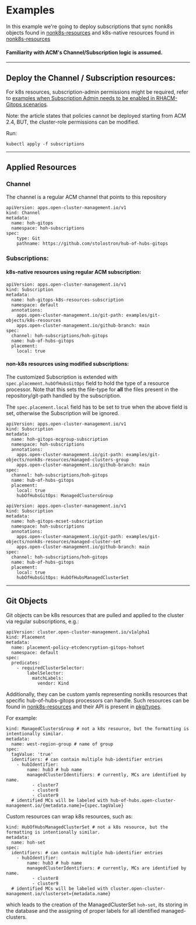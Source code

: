 # Examples
In this example we're going to deploy subscriptions that sync nonk8s objects found in 
[nonk8s-resources](git-objects/nonk8s-resources) and k8s-native resources found in [nonk8s-resources](git-objects/k8s-resources)

#### Familiarity with ACM's Channel/Subscription logic is assumed.

---
## Deploy the Channel / Subscription resources:
For k8s resources, subscription-admin permissions might be required, refer to
[examples when Subscription Admin needs to be enabled in RHACM-Gitops scenarios](https://access.redhat.com/solutions/6010251).

Note: the article states that policies cannot be deployed starting from ACM 2.4, BUT, the cluster-role permissions can be modified.

Run:
```
kubectl apply -f subscriptions
```

---
## Applied Resources
### Channel
The channel is a regular ACM channel that points to this repository
```
apiVersion: apps.open-cluster-management.io/v1
kind: Channel
metadata:
  name: hoh-gitops
  namespace: hoh-subscriptions
spec:
    type: Git
    pathname: https://github.com/stolostron/hub-of-hubs-gitops
```

### Subscriptions:
#### k8s-native resources using regular ACM subscription:
```
apiVersion: apps.open-cluster-management.io/v1
kind: Subscription
metadata:
  name: hoh-gitops-k8s-resources-subscription
  namespace: default
  annotations:
    apps.open-cluster-management.io/git-path: examples/git-objects/k8s-resources
    apps.open-cluster-management.io/github-branch: main
spec:
  channel: hoh-subscriptions/hoh-gitops
  name: hub-of-hubs-gitops
  placement:
    local: true
```
#### non-k8s resources using modified subscriptions:
The customized Subscription is extended with `spec.placement.hubOfHubsGitOps` field to hold the type of a resource processor.
Note that this sets the file-type for **all** the files present in the repository/git-path handled by the subscription.

The `spec.placement.local` field has to be set to true when the above field is set, otherwise the Subscription will be ignored.

```
apiVersion: apps.open-cluster-management.io/v1
kind: Subscription
metadata:
  name: hoh-gitops-mcgroup-subscription
  namespace: hoh-subscriptions
  annotations:
    apps.open-cluster-management.io/git-path: examples/git-objects/nonk8s-resources/managed-clusters-group
    apps.open-cluster-management.io/github-branch: main
spec:
  channel: hoh-subscriptions/hoh-gitops
  name: hub-of-hubs-gitops
  placement:
    local: true
    hubOfHubsGitOps: ManagedClustersGroup
```
```
apiVersion: apps.open-cluster-management.io/v1
kind: Subscription
metadata:
  name: hoh-gitops-mcset-subscription
  namespace: hoh-subscriptions
  annotations:
    apps.open-cluster-management.io/git-path: examples/git-objects/nonk8s-resources/managed-cluster-set
    apps.open-cluster-management.io/github-branch: main
spec:
  channel: hoh-subscriptions/hoh-gitops
  name: hub-of-hubs-gitops
  placement:
    local: true
    hubOfHubsGitOps: HubOfHubsManagedClusterSet
```
---
## Git Objects
Git objects can be k8s resources that are pulled and applied to the cluster via regular subscriptions, e.g.:
```
apiVersion: cluster.open-cluster-management.io/v1alpha1
kind: Placement
metadata:
  name: placement-policy-etcdencryption-gitops-hohset
  namespace: default
spec:
  predicates:
    - requiredClusterSelector:
        labelSelector:
          matchLabels:
            vendor: Kind
```

Additionally, they can be custom yamls representing nonk8s resources that specific hub-of-hubs-gitops processors can handle.
Such resources can be found in [nonk8s-resources](git-objects/k8s-resources) and their API is present in 
[pkg/types](../pkg/types).

For example:
```
kind: ManagedClustersGroup # not a k8s resource, but the formatting is intentionally similar.
metadata:
  name: west-region-group # name of group
spec:
  tagValue: 'true'
  identifiers: # can contain multiple hub-identifier entries
    - hubIdentifier:
        name: hub3 # hub name
        managedClusterIdentifiers: # currently, MCs are identified by name.
          - cluster7
          - cluster8
          - cluster9
  # identified MCs will be labeled with hub-of-hubs.open-cluster-management.io/{metadata.name}={spec.tagValue}
```

Custom resources can wrap k8s resources, such as:
```
kind: HubOfHubsManagedClusterSet # not a k8s resource, but the formatting is intentionally similar.
metadata:
  name: hoh-set
spec:
  identifiers: # can contain multiple hub-identifier entries
    - hubIdentifier:
        name: hub3 # hub name
        managedClusterIdentifiers: # currently, MCs are identified by name.
          - cluster8
          - cluster9
  # identified MCs will be labeled with cluster.open-cluster-management.io/clusterset={metadata.name}
```

which leads to the creation of the ManagedClusterSet `hoh-set`, its storing in the database and the assigning of proper labels for all identified managed-clusters.